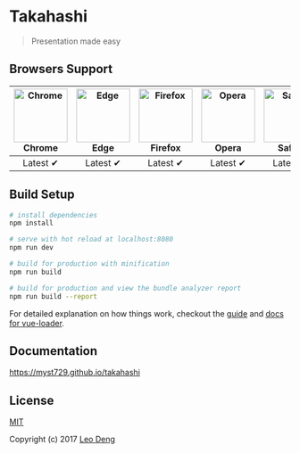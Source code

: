 # Takahashi

> Presentation made easy


## Browsers Support

| <img src="https://myst729.github.io/assets/images/browsers/chrome/chrome_256x256.png" alt="Chrome" width="96" height="96"><br>Chrome | <img src="https://myst729.github.io/assets/images/browsers/edge/edge_256x256.png" alt="Edge" width="96" height="96"><br>Edge | <img src="https://myst729.github.io/assets/images/browsers/firefox/firefox_256x256.png" alt="Firefox" width="96" height="96"><br>Firefox | <img src="https://myst729.github.io/assets/images/browsers/opera/opera_256x256.png" alt="Opera" width="96" height="96"><br>Opera | <img src="https://myst729.github.io/assets/images/browsers/safari/safari_256x256.png" alt="Safari" width="96" height="96"><br>Safari |
| :------: | :------: | :------: | :------: | :------: |
| Latest ✔ | Latest ✔ | Latest ✔ | Latest ✔ | Latest ✔ |


## Build Setup

```bash
# install dependencies
npm install

# serve with hot reload at localhost:8080
npm run dev

# build for production with minification
npm run build

# build for production and view the bundle analyzer report
npm run build --report
```

For detailed explanation on how things work, checkout the [guide](http://vuejs-templates.github.io/webpack/) and [docs for vue-loader](http://vuejs.github.io/vue-loader).


## Documentation

https://myst729.github.io/takahashi


## License

[MIT](http://opensource.org/licenses/MIT)

Copyright (c) 2017 [Leo Deng](https://myst729.github.io/)
